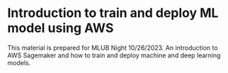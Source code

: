 # Introduction to train and deploy ML model using AWS

This material is prepared for MLUB Night 10/26/2023. An introduction to AWS Sagemaker and how to train and deploy machine and deep learning models.
